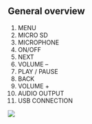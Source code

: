 ## General overview

1. MENU 
2. MICRO SD
3. MICROPHONE
4. ON/OFF 
5. NEXT
6. VOLUME –
7. PLAY / PAUSE
8. BACK
9. VOLUME +
10. AUDIO OUTPUT 
11. USB CONNECTION

![](http://static.energysistem.com/images/manuals/42645/579f42b939649.jpg)
